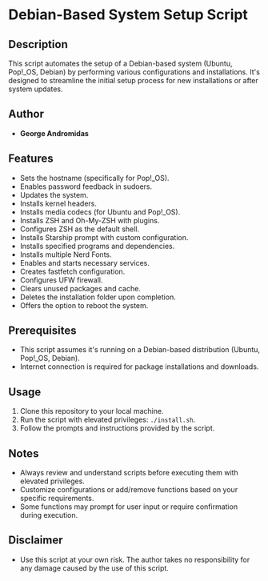 # Debian-Based System Setup Script

## Description
This script automates the setup of a Debian-based system (Ubuntu, Pop!_OS, Debian) by performing various configurations and installations. It's designed to streamline the initial setup process for new installations or after system updates.

## Author
- **George Andromidas**

## Features
- Sets the hostname (specifically for Pop!_OS).
- Enables password feedback in sudoers.
- Updates the system.
- Installs kernel headers.
- Installs media codecs (for Ubuntu and Pop!_OS).
- Installs ZSH and Oh-My-ZSH with plugins.
- Configures ZSH as the default shell.
- Installs Starship prompt with custom configuration.
- Installs specified programs and dependencies.
- Installs multiple Nerd Fonts.
- Enables and starts necessary services.
- Creates fastfetch configuration.
- Configures UFW firewall.
- Clears unused packages and cache.
- Deletes the installation folder upon completion.
- Offers the option to reboot the system.

## Prerequisites
- This script assumes it's running on a Debian-based distribution (Ubuntu, Pop!_OS, Debian).
- Internet connection is required for package installations and downloads.

## Usage
1. Clone this repository to your local machine.
2. Run the script with elevated privileges: `./install.sh`.
3. Follow the prompts and instructions provided by the script.

## Notes
- Always review and understand scripts before executing them with elevated privileges.
- Customize configurations or add/remove functions based on your specific requirements.
- Some functions may prompt for user input or require confirmation during execution.

## Disclaimer
- Use this script at your own risk. The author takes no responsibility for any damage caused by the use of this script.
